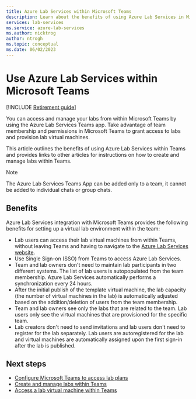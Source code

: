 ```yaml
---
title: Azure Lab Services within Microsoft Teams
description: Learn about the benefits of using Azure Lab Services in Microsoft Teams.
services: lab-services
ms.service: azure-lab-services
ms.author: nicktrog
author: ntrogh
ms.topic: conceptual
ms.date: 06/02/2023
---
```


# Use Azure Lab Services within Microsoft Teams

[!INCLUDE [Retirement guide](./includes/retirement-banner.md)]

You can access and manage your labs from within Microsoft Teams by using the Azure Lab Services Teams app. Take advantage of team membership and permissions in Microsoft Teams to grant access to labs and provision lab virtual machines.

This article outlines the benefits of using Azure Lab Services within Teams and provides links to other articles for instructions on how to create and manage labs within Teams.

> [!NOTE]
> The Azure Lab Services Teams App can be added only to a team, it cannot be added to individual chats or group chats.

## Benefits

Azure Lab Services integration with Microsoft Teams provides the following benefits for setting up a virtual lab environment within the team:

* Lab users can access their lab virtual machines from within Teams, without leaving Teams and having to navigate to the [Azure Lab Services website](https://labs.azure.com).
* Use Single Sign-on (SSO) from Teams to access Azure Lab Services.
* Team and lab owners don't need to maintain lab participants in two different systems. The list of lab users is autopopulated from the team membership. Azure Lab Services automatically performs a synchronization every 24 hours.
* After the initial publish of the template virtual machine, the lab capacity (the number of virtual machines in the lab) is automatically adjusted based on the addition/deletion of users from the team membership.
* Team and lab owners see only the labs that are related to the team. Lab users only see the virtual machines that are provisioned for the specific team.
* Lab creators don't need to send invitations and lab users don't need to register for the lab separately. Lab users are autoregistered for the lab and virtual machines are automatically assigned upon the first sign-in after the lab is published. 

## Next steps

* [Configure Microsoft Teams to access lab plans](how-to-configure-teams-for-lab-plans.md)
* [Create and manage labs within Teams](./how-to-manage-labs-within-teams.md)
* [Access a lab virtual machine within Teams](how-to-access-vm-for-students-within-teams.md)
